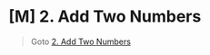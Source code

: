 # [M] 2. Add Two Numbers
> Goto [2. Add Two Numbers](https://leetcode.com/problems/add-two-numbers/description/)